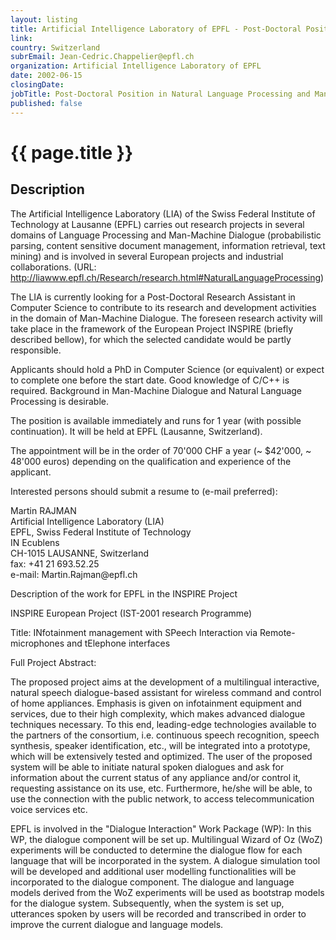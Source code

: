 ```yaml
---
layout: listing
title: Artificial Intelligence Laboratory of EPFL - Post-Doctoral Position in Natural Language Processing and Man-Machine Dialogue
link:
country: Switzerland
subrEmail: Jean-Cedric.Chappelier@epfl.ch
organization: Artificial Intelligence Laboratory of EPFL 
date: 2002-06-15
closingDate: 
jobTitle: Post-Doctoral Position in Natural Language Processing and Man-Machine Dialogue
published: false
---
```



# {{ page.title }}

## Description


<p>The Artificial Intelligence Laboratory (LIA) of the Swiss Federal Institute of  Technology at Lausanne (EPFL)  carries out research projects   in  several   domains  of   Language   Processing  and Man-Machine  Dialogue (probabilistic  parsing,  content sensitive document management,  information retrieval, text  mining) and is involved   in   several    European   projects   and   industrial collaborations. (URL: <a href="http://liawww.epfl.ch/Research/research.html#NaturalLanguageProcessing"> http://liawww.epfl.ch/Research/research.html#NaturalLanguageProcessing</a>)</p>

<p>The  LIA  is  currently  looking  for  a  Post-Doctoral  Research Assistant in  Computer Science to contribute to  its research and development  activities in  the domain  of  Man-Machine Dialogue. The foreseen  research activity will take place  in the framework of the  European Project INSPIRE (briefly described bellow), for which the selected candidate would be partly responsible.</p>

<p>Applicants should hold a  PhD in Computer Science (or equivalent) or expect to complete one  before the start date.  Good knowledge of  C/C++ is  required.  Background in  Man-Machine Dialogue  and Natural Language Processing is desirable.</p>

<p>The position is  available immediately and runs for  1 year (with possible  continuation).   It will  be  held  at EPFL  (Lausanne, Switzerland).</p>

<p>The  appointment  will be  in  the order  of  70'000  CHF a  year (~ $42'000,  ~ 48'000 euros)  depending on the  qualification and experience of the applicant.</p>

<p>Interested persons should submit a resume to (e-mail preferred):</p>

<p>Martin RAJMAN<br/>
Artificial Intelligence Laboratory (LIA)<br/>
EPFL, Swiss Federal Institute of Technology<br/>
IN Ecublens<br/>
CH-1015 LAUSANNE, Switzerland<br/>
fax: +41 21 693.52.25<br/>
e-mail: Martin.Rajman@epfl.ch</p>


<p>Description of the work for EPFL in the INSPIRE Project</p>

<p>INSPIRE European Project (IST-2001 research Programme)</p>

<p>Title:  INfotainment management with SPeech Interaction via Remote-microphones and tElephone interfaces</p>

<p>Full Project Abstract:</p>
<p>The proposed  project aims at  the development of  a multilingual interactive, natural speech dialogue-based assistant for wireless command  and control  of home  appliances. Emphasis  is  given on infotainment   equipment  and   services,  due   to   their  high complexity,    which   makes    advanced    dialogue   techniques necessary.  To this end,  leading-edge technologies  available to the   partners  of   the  consortium,   i.e.   continuous  speech recognition, speech synthesis, speaker identification, etc., will be integrated into a  prototype, which will be extensively tested and optimized.  The user of the  proposed system will  be able to initiate natural  spoken dialogues and ask  for information about the current status of any appliance and/or control it, requesting assistance on its use, etc.  Furthermore, he/she will be able, to use   the  connection   with  the   public  network,   to  access telecommunication voice services etc.</p>

<p>EPFL is involved in the "Dialogue Interaction" Work Package (WP): In this WP,  the dialogue component will be  set up. Multilingual Wizard of Oz (WoZ) experiments will be conducted to determine the dialogue flow for each language  that will be incorporated in the system.  A  dialogue  simulation   tool  will  be  developed  and additional user modelling functionalities will be incorporated to the dialogue component. The  dialogue and language models derived from the WoZ experiments will be used as bootstrap models for the dialogue  system.   Subsequently,  when  the system  is  set  up, utterances spoken  by users will  be recorded and  transcribed in order to improve the current dialogue and language models.</p>

